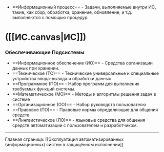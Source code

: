 + ==Информационный процесс== - Задачи, выполняемые внутри ИС, такие, как сбор, обработка, хранение, обновление, и т.д. выполняются с помощью процедур

# ([[ИС.canvas|ИС]])

### Обеспечивающие Подсистемы
+ ==Информационное обеспечение (ИО)== - Средства организации данных при хранении.
+ ==Техническое (ТО)== - Технические универсальные и специальные устройства ввода-вывода и обработки данных
+ ==Программное (ПО)== - Набор программ для выполнения требуемых функций системы.
+ ==Математическое (МО)== - Методы и алгоритмы решения задач в системе
+ ==Организационное (ОО)== - Набор руководств пользователю
+ ==Правовое (ПО)== - Правовые нормы определяющие для общения средств
+ ==Лингвистическое (ЛО)== - языковые средства для общения средств автоматизации с пользователем и разработчиком.


-----

Главная страница:
[[Эксплуатация автоматизированных (информационных) систем в защищённом исполнении]]
